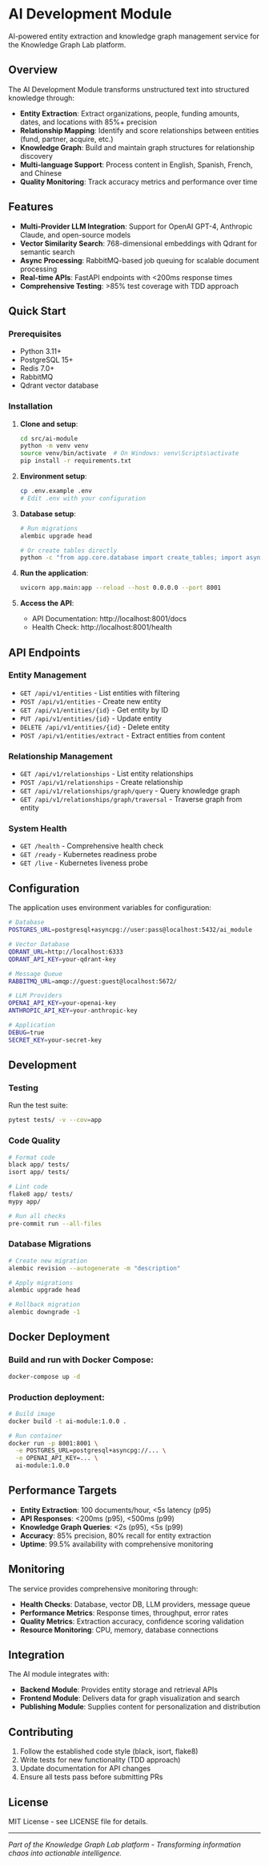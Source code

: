 # AI Development Module

AI-powered entity extraction and knowledge graph management service for the Knowledge Graph Lab platform.

## Overview

The AI Development Module transforms unstructured text into structured knowledge through:

- **Entity Extraction**: Extract organizations, people, funding amounts, dates, and locations with 85%+ precision
- **Relationship Mapping**: Identify and score relationships between entities (fund, partner, acquire, etc.)
- **Knowledge Graph**: Build and maintain graph structures for relationship discovery
- **Multi-language Support**: Process content in English, Spanish, French, and Chinese
- **Quality Monitoring**: Track accuracy metrics and performance over time

## Features

- **Multi-Provider LLM Integration**: Support for OpenAI GPT-4, Anthropic Claude, and open-source models
- **Vector Similarity Search**: 768-dimensional embeddings with Qdrant for semantic search
- **Async Processing**: RabbitMQ-based job queuing for scalable document processing
- **Real-time APIs**: FastAPI endpoints with <200ms response times
- **Comprehensive Testing**: >85% test coverage with TDD approach

## Quick Start

### Prerequisites

- Python 3.11+
- PostgreSQL 15+
- Redis 7.0+
- RabbitMQ
- Qdrant vector database

### Installation

1. **Clone and setup**:
   ```bash
   cd src/ai-module
   python -m venv venv
   source venv/bin/activate  # On Windows: venv\Scripts\activate
   pip install -r requirements.txt
   ```

2. **Environment setup**:
   ```bash
   cp .env.example .env
   # Edit .env with your configuration
   ```

3. **Database setup**:
   ```bash
   # Run migrations
   alembic upgrade head

   # Or create tables directly
   python -c "from app.core.database import create_tables; import asyncio; asyncio.run(create_tables())"
   ```

4. **Run the application**:
   ```bash
   uvicorn app.main:app --reload --host 0.0.0.0 --port 8001
   ```

5. **Access the API**:
   - API Documentation: http://localhost:8001/docs
   - Health Check: http://localhost:8001/health

## API Endpoints

### Entity Management
- `GET /api/v1/entities` - List entities with filtering
- `POST /api/v1/entities` - Create new entity
- `GET /api/v1/entities/{id}` - Get entity by ID
- `PUT /api/v1/entities/{id}` - Update entity
- `DELETE /api/v1/entities/{id}` - Delete entity
- `POST /api/v1/entities/extract` - Extract entities from content

### Relationship Management
- `GET /api/v1/relationships` - List entity relationships
- `POST /api/v1/relationships` - Create relationship
- `GET /api/v1/relationships/graph/query` - Query knowledge graph
- `GET /api/v1/relationships/graph/traversal` - Traverse graph from entity

### System Health
- `GET /health` - Comprehensive health check
- `GET /ready` - Kubernetes readiness probe
- `GET /live` - Kubernetes liveness probe

## Configuration

The application uses environment variables for configuration:

```bash
# Database
POSTGRES_URL=postgresql+asyncpg://user:pass@localhost:5432/ai_module

# Vector Database
QDRANT_URL=http://localhost:6333
QDRANT_API_KEY=your-qdrant-key

# Message Queue
RABBITMQ_URL=amqp://guest:guest@localhost:5672/

# LLM Providers
OPENAI_API_KEY=your-openai-key
ANTHROPIC_API_KEY=your-anthropic-key

# Application
DEBUG=true
SECRET_KEY=your-secret-key
```

## Development

### Testing

Run the test suite:

```bash
pytest tests/ -v --cov=app
```

### Code Quality

```bash
# Format code
black app/ tests/
isort app/ tests/

# Lint code
flake8 app/ tests/
mypy app/

# Run all checks
pre-commit run --all-files
```

### Database Migrations

```bash
# Create new migration
alembic revision --autogenerate -m "description"

# Apply migrations
alembic upgrade head

# Rollback migration
alembic downgrade -1
```

## Docker Deployment

### Build and run with Docker Compose:

```bash
docker-compose up -d
```

### Production deployment:

```bash
# Build image
docker build -t ai-module:1.0.0 .

# Run container
docker run -p 8001:8001 \
  -e POSTGRES_URL=postgresql+asyncpg://... \
  -e OPENAI_API_KEY=... \
  ai-module:1.0.0
```

## Performance Targets

- **Entity Extraction**: 100 documents/hour, <5s latency (p95)
- **API Responses**: <200ms (p95), <500ms (p99)
- **Knowledge Graph Queries**: <2s (p95), <5s (p99)
- **Accuracy**: 85% precision, 80% recall for entity extraction
- **Uptime**: 99.5% availability with comprehensive monitoring

## Monitoring

The service provides comprehensive monitoring through:

- **Health Checks**: Database, vector DB, LLM providers, message queue
- **Performance Metrics**: Response times, throughput, error rates
- **Quality Metrics**: Extraction accuracy, confidence scoring validation
- **Resource Monitoring**: CPU, memory, database connections

## Integration

The AI module integrates with:

- **Backend Module**: Provides entity storage and retrieval APIs
- **Frontend Module**: Delivers data for graph visualization and search
- **Publishing Module**: Supplies content for personalization and distribution

## Contributing

1. Follow the established code style (black, isort, flake8)
2. Write tests for new functionality (TDD approach)
3. Update documentation for API changes
4. Ensure all tests pass before submitting PRs

## License

MIT License - see LICENSE file for details.

---

*Part of the Knowledge Graph Lab platform - Transforming information chaos into actionable intelligence.*
